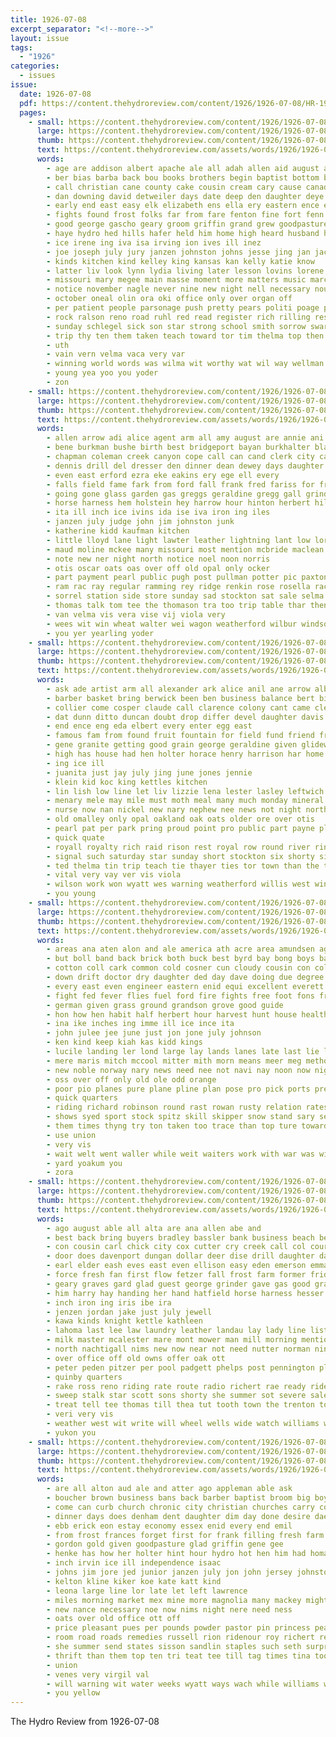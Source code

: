 ```yaml
---
title: 1926-07-08
excerpt_separator: "<!--more-->"
layout: issue
tags:
  - "1926"
categories:
  - issues
issue:
  date: 1926-07-08
  pdf: https://content.thehydroreview.com/content/1926/1926-07-08/HR-1926-07-08.pdf
  pages:
    - small: https://content.thehydroreview.com/content/1926/1926-07-08/small/HR-1926-07-08-01.jpg
      large: https://content.thehydroreview.com/content/1926/1926-07-08/large/HR-1926-07-08-01.jpg
      thumb: https://content.thehydroreview.com/content/1926/1926-07-08/thumbnails/HR-1926-07-08-01.jpg
      text: https://content.thehydroreview.com/assets/words/1926/1926-07-08/HR-1926-07-08-01.txt
      words:
        - age are addison albert apache ale all adah allen aid august and ago asley alice artie ard
        - ber bias barba back bou books brothers begin baptist bottom brides bak bill band best body batter beam bel booze brother bagby barto bake brought but bro bridges ben beckham binger bridgeport baki bassler born blaine bay business bride blough baldwin been bear berlin bishop boys board both big
        - call christian cane county cake cousin cream cary cause canada company churches carnegie colorado child canyon clarence cero colony crystal congress can chris city corn christ caddo cone cobb cattle cora cation creek col cedar come carl car counts clinton church campbell carnival college carry cot cater
        - dan downing david detweiler days date deep den daughter deye doubt day dow driver down during doris daugherty ditch death dent dunnington
        - early end east easy elk elizabeth ens ella ery eastern ence edgar ever every emmet ervin
        - fights found frost folks far from fare fenton fine fort fenn farewell for frank fast fair friend faithful friends fill fairfax flowers fail first fatal few ferns fred field fountain french felt friday fisher flower farm front foster fax forget farmer
        - good george gascho geary groom griffin grand grew goodpasture golden glad gray glidewell gave going gone games given
        - haye hydro hed hills hafer held him home high heard husband hundred has her hargrove hill honor health hatfield harry hard hold hopewell hon hume had henry hinton hartford hall half holes hen hest
        - ice irene ing iva isa irving ion ives ill inez
        - joe joseph july jury janzen johnston johns jesse jing jan jack jim johnnie june just john jon
        - kinds kitchen kind kelley king kansas kan kelly katie know
        - latter liv look lynn lydia living later lesson lovins lorene len lawn looke lack lacon louise loss lasley lula ling let large level last left lena lucien little lackey love lucky land losing life ley lawton
        - missouri mary megee main masse moment more matters music march minister man myrtle monday miller maggie men much mattie made matter melton medes mickie miss mooney mende mar morning mex morgan menary murray members marietta must messer mauk montana mise many
        - notice november nagle never nine new night nell necessary nou near nims neighbor nachtigall now not north
        - october oneal olin ora oki office only over organ off
        - per patient people parsonage push pretty pears politi poage pen place pest promise peter padgett paper public price pol plan paul past princess peden part pall potter
        - rock ralson reno road ruhl red read register rich rilling rest rec rate record roscoe real ridenour rosamond robertson run rosalie reynolds rear rob ried rather room
        - sunday schlegel sick son star strong school smith sorrow swartzendruber sept stretch service servant season shi sen sal sing side show second save seat simpson sale swim seri schools still sister saw see said salome stockton sally sober soon seems sales she sisson spring shown south speak sas shape sie settle springs streets subject sat sun state speed seven sang
        - trip thy ten them taken teach toward tor tim thelma top then town tow the thralls tucker take thompson tank thurman towns thomas
        - uth
        - vain vern velma vaca very var
        - winning world words was wilma wit worthy wat wil way wellman west with warm whit weatherford winners went wheat while water week wheeler walden wedding work well ways wayne white will
        - young yea yoo you yoder
        - zon
    - small: https://content.thehydroreview.com/content/1926/1926-07-08/small/HR-1926-07-08-02.jpg
      large: https://content.thehydroreview.com/content/1926/1926-07-08/large/HR-1926-07-08-02.jpg
      thumb: https://content.thehydroreview.com/content/1926/1926-07-08/thumbnails/HR-1926-07-08-02.jpg
      text: https://content.thehydroreview.com/assets/words/1926/1926-07-08/HR-1926-07-08-02.txt
      words:
        - allen arrow adi alice agent arm all amy august are annie ani aid alton able als and alver arkansas ard
        - bene burkman bushe birth best bridgeport bayan burkhalter black baby braly barnes business buy bay bright brood bael buster bari broker boys blanchard bench boe bull bill
        - chapman coleman creek canyon cope call can cand clerk city came car clarence cattle cedar colt cousins caller chain claude cody cook christi cot cler cash coe county cora church crema caddo
        - dennis drill del dresser den dinner dean dewey days daughter day ditmore durland doy dueling dik din doctor doris dooley doak don date
        - even east erford ezra eke eakins ery ege ell every
        - falls field fame fark from ford fall frank fred fariss for friday fever fry farm frances folks fight first fost few fine fam fire fields fruit forget
        - going gone glass garden gas greggs geraldine gregg gall grinder glen given goods green glidewell glad grain good gladys george guest
        - horse harness hem holstein hey harrow hour hinton herbert hill harrelson her hydro hora heide had has hamilton hazel heidebrecht health higgins hesser herbold hern him herndon home hope hatfield harvey hatch har hom hot ham harvest hodge hart head harry
        - ita ill inch ice ivins ida ise iva iron ing iles
        - janzen july judge john jim johnston junk
        - katherine kidd kaufman kitchen
        - little lloyd lane light lawter leather lightning lant low lorene last ley lee live loh lin ler list lier les
        - maud moline mckee many missouri most mention mcbride maclean mest mane made mildred mis morning mare money morgan mor milk monday mcnary mccullock miss ming mil mile mccool more miles mullin menary miller marion
        - note new ner night north notice noel noon norris
        - otis oscar oats oas over off old opal only ocker
        - part payment pearl public pugh post pullman potter pic paxton piper place per pretty pope park points pool
        - ram rac ray regular ramming rey ridge renkin rose rosella race rates robertson rosa rest rust rack ruby ralph row roan rate ruth red ready rife russell raetz rob
        - sorrel station side store sunday sad stockton sat sale selma sams sessor special serum sun set sell service son stove subject see smooth sick simpson south sund sting supper sow smith sia sickle steel saw saturday sit sister standard scott seas self soon shultz springs stick stand she sons
        - thomas talk tom tee the thomason tra too trip table thar then tower trull till tune thelma tex town thet texas tena tooth train triplett
        - van velma vis vera vise vij viola very
        - wees wit win wheat walter wei wagon weatherford wilbur windsor willian weeks week works wing wie went wilson wal wife while worley wesley wheel west will world was with warkentin war
        - you yer yearling yoder
    - small: https://content.thehydroreview.com/content/1926/1926-07-08/small/HR-1926-07-08-03.jpg
      large: https://content.thehydroreview.com/content/1926/1926-07-08/large/HR-1926-07-08-03.jpg
      thumb: https://content.thehydroreview.com/content/1926/1926-07-08/thumbnails/HR-1926-07-08-03.jpg
      text: https://content.thehydroreview.com/assets/words/1926/1926-07-08/HR-1926-07-08-03.txt
      words:
        - ask ade artist arm all alexander ark alice anil ane arrow albert ago avey ards aubrey and arthur aud are
        - barber basket bring berwick been ben business balance bert bis bill buys brogan better big
        - collier come cosper claude call clarence colony cant came clerk cold county city child cody can coster coffee criss common chau count congress close comes charley
        - dat dunn ditto duncan doubt drop differ devel daughter davis dinner der during dutch diamond day
        - end ence eng eda elbert every enter egg east
        - famous fam from found fruit fountain for field fund friend freida first friends finger fan friday
        - gene granite getting good grain george geraldine given glidewell guest grade
        - high has house had hen holter horace henry harrison har home hazel higdon held heard harry her hydro hardware hands howard
        - ing ice ill
        - juanita just jay july jing june jones jennie
        - klein kid koc king kettles kitchen
        - lin lish low line let liv lizzie lena lester lasley leftwich ley loc little luca last law
        - menary mele may mile must moth meal many much monday mineral mildred more mail maggard mckee man mag mon mary might mena made miss maclean
        - nurse now nan nickel new nary nephew nee news not night north need noon ned
        - old omalley only opal oakland oak oats older ore over otis
        - pearl pat per park pring proud point pro public part payne place people patron present
        - quick quate
        - royall royalty rich raid rison rest royal row round river rings rider red read route
        - signal such saturday star sunday short stockton six shorty sine snyder stage school son seed stormy show ship stoves state special see song she still second sone style stein summer sunda shirley
        - ted thelma tin trip teach tie thayer ties tor town than the taken till team then try them tax thomas
        - vital very vay ver vis viola
        - wilson work won wyatt wes warning weatherford willis west win white will way week william weeks with world went was wend
        - you young
    - small: https://content.thehydroreview.com/content/1926/1926-07-08/small/HR-1926-07-08-04.jpg
      large: https://content.thehydroreview.com/content/1926/1926-07-08/large/HR-1926-07-08-04.jpg
      thumb: https://content.thehydroreview.com/content/1926/1926-07-08/thumbnails/HR-1926-07-08-04.jpg
      text: https://content.thehydroreview.com/assets/words/1926/1926-07-08/HR-1926-07-08-04.txt
      words:
        - areas ana aten alon and ale america ath acre area amundsen age arrell aul abe acres alo are ald akers accord alt addison aud all amid ago
        - but boll band back brick both buck best byrd bay bong boys bassler brought bills babl boards break blaze big board been barn buse bute below box bill base bergen bureau basket barley bis
        - cotton coll cark common cold cosner cun cloudy cousin con cole certain crew cane core chart can chief compass cases carl commander come cine city chantler change clinton curtis coach cornea conn case cal
        - down drift doctor dry daughter ded day dave doing due degree dash during dinner danger done dear diner days
        - every east even engineer eastern enid equi excellent everett edmond elk ever esp earl ean
        - fight fed fever flies fuel ford fire fights free foot fons frost furnish flowers fern from friday fam for far farm fallen few found fiber fox fought fog flyer fritz fil full first fly frank field fields flight
        - german given grass ground grandson grove good guide
        - hon how hen habit half herbert hour harvest hunt house health home hold hack has harvey hope had hie hag hable hurry him hot hight hood hundred hun hed her hubert hydro high hut hafer hind hyer hada
        - ina ike inches ing imme ill ice ince ita
        - john julee jee june just jon jone july johnson
        - ken kind keep kiah kas kidd kings
        - lucile landing ler lond large lay lands lanes late last lie light lent living lieu ling left lust lems life lex land lett lower later
        - mere maris mitch mccool mitter mith morn means meer meg method mag much mong mak mon miller mass man mora malles mile more macmillan milk mail mew must marie might men may miles monday made market many most
        - new noble norway nary news need nee not navi nay noon now night north near norman necessary nigh never navy nails neigh
        - oss over off only old ole odd orange
        - poor pio planes pure plane pline plan pose pro pick ports president points pool pos present pilot pock pea puckett pole pass point polar place prose pounds people per public peary perle pase pear past plant
        - quick quarters
        - riding richard robinson round rast rowan rusty relation rates roosevelt radio riggs rain ruth rockefeller record ran rains rober rate roys russell
        - shows syed sport stock spitz skill skipper snow stand sary search send sister such son seamen sindy stands still stay som second save struck slight supply saturday sugar special shed states start saw sun sul speed school smile state she set sera sea south soon simple susie ship sol sup southern senger severe sunday simpson
        - them times thyng try ton taken too trace than top ture toward trucks tell tant telling teas tin theodore tor tree ten tal ted treat tenant tall trip the take tho then thet toe tose touch thomas tines
        - use union
        - very vis
        - wait welt went waller while weit waiters work with war was will weeks write west word wax wheat warm wes wayne worlds way world water whale week weather
        - yard yoakum you
        - zora
    - small: https://content.thehydroreview.com/content/1926/1926-07-08/small/HR-1926-07-08-05.jpg
      large: https://content.thehydroreview.com/content/1926/1926-07-08/large/HR-1926-07-08-05.jpg
      thumb: https://content.thehydroreview.com/content/1926/1926-07-08/thumbnails/HR-1926-07-08-05.jpg
      text: https://content.thehydroreview.com/assets/words/1926/1926-07-08/HR-1926-07-08-05.txt
      words:
        - ago august able all alta are ana allen abe and
        - best back bring buyers bradley bassler bank business beach bey both been boys basket black brothers bethel barber bert browne buy
        - con cousin carl chick city cox cutter cry creek call col courts come corn church care clerk chronic clock clarke company cushing
        - door does davenport dungan dollar deer dise drill daughter day date
        - earl elder eash eves east even ellison easy eden emerson emma ean
        - force fresh fan first flow fetzer fall frost farm former friday frank fast from friends fer for frame
        - geary graves gard glad guest george grinder gave gas good grant gee grip going gang greeson goodson grain given gray
        - him harry hay handing her hand hatfield horse harness hesser hafer heart hot head handle home howard henke hinton hodgson house had hydro harrow henry hall
        - inch iron ing iris ibe ira
        - jenzen jordan jake just july jewell
        - kawa kinds knight kettle kathleen
        - lahoma last lee law laundry leather landau lay lady line lister leys left large long let lok lone like luck
        - milk master mcalester mare mont mower man mill morning mention moth miles mile makin mon members mis mills monday miss mise mach maine may
        - north nachtigall nims new now near not need nutter norman ning night note nary
        - over office off old owns offer oak ott
        - peter peden pitzer per pool padgett phelps post pennington place public perle
        - quinby quarters
        - rake ross reno riding rate route radio richert rae ready ridenour res rates rado rather rac rent ray row
        - sweep stalk star scott sons shorty she summer sot severe sales stay smith stant save still stove sewing see stone stephenson silk stockton sea shell sary sor soe sal saar sunday service set son saturday sell sister season south scale shanks sale summerfield
        - treat tell tee thomas till thea tut tooth town the trenton ton tous than trip texas try tention them then take
        - veri very vis
        - weather west wit write will wheel wells wide watch williams walter weeks with week win wheat well worley work wayne why wagon while went want was
        - yukon you
    - small: https://content.thehydroreview.com/content/1926/1926-07-08/small/HR-1926-07-08-06.jpg
      large: https://content.thehydroreview.com/content/1926/1926-07-08/large/HR-1926-07-08-06.jpg
      thumb: https://content.thehydroreview.com/content/1926/1926-07-08/thumbnails/HR-1926-07-08-06.jpg
      text: https://content.thehydroreview.com/assets/words/1926/1926-07-08/HR-1926-07-08-06.txt
      words:
        - are all alton aud ale and atter ago appleman able ask
        - boucher brown business bans back barber baptist broom big boys been breed bee bay beste batis bands bless begin best brooms beans bill bulk better
        - come can curb church chronic city christian churches carry comfort corn card coffee coy
        - dinner days does denham dent daughter dim day done desire dae death
        - ebb erick eon estay economy essex enid every end emil
        - from frost frances forget first for frank filling fresh farm felton friends free finder feld flower fath far ford face few folks fort fond
        - gordon gold given goodpasture glad griffin gene gee
        - henke has how her holter hint hour hydro hot hen him had homa house
        - inch irvin ice ill independence isaac
        - johns jim jore jed junior janzen july jon john jersey johnston joy
        - kelton kline kiker koe kate katt kind
        - leona large line lor late let left lawrence
        - miles morning market mex mine more magnolia many mackey might miss moth megee miller myrtle made monday much
        - new nance necessary noe now nims night nere need ness
        - oats over old office ott off
        - price pleasant pues per pounds powder pastor pin princess pear poage pond peden pie peter pay paden
        - room road roads remedies russell rion ridenour roy richert rent risk rowan ria rat res
        - she summer send states sisson sandlin staples such seth surprise store son star sunday sale station speak storts show stock sudan silver sie saturday sun sled sal service stuart sac shown salmon seed straw see suits schlegel shorty spring schantz shaw
        - thrift than them top ten tri teat tee till tag times tina tooth thi the
        - union
        - venes very virgil val
        - will warning wit water weeks wyatt ways wach while williams week wilson went worth work west white wil wong wisdom with well working want
        - you yellow
---
```


The Hydro Review from 1926-07-08

<!--more-->

